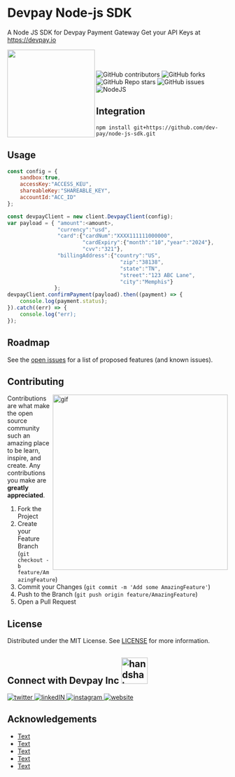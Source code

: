 # Devpay Node-js SDK
A Node JS SDK for Devpay Payment Gateway Get your API Keys at https://devpay.io

<!-- LOGO -->
<a href="https://devpay.io/" target="_blank"><img align="left" width=200px src="https://devpay.io/wp-content/uploads/2021/07/Logo.png"></a>

<br>
<br>

<!-- BADGES -->
![GitHub contributors](https://img.shields.io/github/contributors/dev-pay/ios-sdk?style=for-the-badge)
![GitHub forks](https://img.shields.io/github/forks/dev-pay/ios-sdk?style=for-the-badge)
![GitHub Repo stars](https://img.shields.io/github/stars/dev-pay/ios-sdk?style=for-the-badge)
![GitHub issues](https://img.shields.io/github/issues-raw/dev-pay/ios-sdk?style=for-the-badge)
<a herf="#"><img alt="NodeJS" src="https://img.shields.io/badge/node.js-%2343853D.svg?style=for-the-badge&logo=node-dot-js&logoColor=white"/></a>
<!-- [![MIT License][license-shield]](#) -->

## Integration
```
npm install git+https://github.com/dev-pay/node-js-sdk.git

```

## Usage
```javascript
const config = {
    sandbox:true,
    accessKey:"ACCESS_KEU",
    shareableKey:"SHAREABLE_KEY",
    accountId:"ACC_ID"
};

const devpayClient = new client.DevpayClient(config);
var payload = { "amount":<amount>,
                "currency":"usd",
                "card":{"cardNum":"XXXX111111000000",
                        "cardExpiry":{"month":"10","year":"2024"},
                        "cvv":"321"},
                "billingAddress":{"country":"US",
                                    "zip":"38138",
                                    "state":"TN",
                                    "street":"123 ABC Lane",
                                    "city":"Memphis"}
               };
devpayClient.confirmPayment(payload).then((payment) => {
    console.log(payment.status);
}).catch((err) => {
    console.log("err);
});
```
<!-- ROADMAP -->
## Roadmap

See the [open issues](https://github.com/github_username/repo_name/issues) for a list of proposed features (and known issues).



<!-- CONTRIBUTING -->
## Contributing

<img align="right" width=400px src="./Read me Assets/ni8-dev-gif.gif" alt="gif">

Contributions are what make the open source community such an amazing place to be learn, inspire, and create. Any contributions you make are **greatly appreciated**.

1. Fork the Project
2. Create your Feature Branch (`git checkout -b feature/AmazingFeature`)
3. Commit your Changes (`git commit -m 'Add some AmazingFeature'`)
4. Push to the Branch (`git push origin feature/AmazingFeature`)
5. Open a Pull Request



<!-- LICENSE -->
## License

Distributed under the MIT License. See [LICENSE](https://github.com/dev-pay/node-js-sdk/blob/main/LICENSE) for more information.



<!-- CONTACT -->
## Connect with Devpay Inc <img src="https://bit.ly/3dAyMNf" width="60px" alt="handshake"/>
<a href="https://twitter.com/DevpayInc" target="_blank">
    <img src="https://bit.ly/3hQgnOJ" alt="twitter">
</a>
<a href="https://www.linkedin.com/showcase/devpay" target="_blank">
    <img src="https://bit.ly/3qIpbJC" alt="linkedIN">
</a>
<a href="https://www.instagram.com/devpay/" target="_blank">
    <img src="https://bit.ly/3dCs8G5" alt="instagram">
</a>
<a href="https://devpay.io/" target="_blank">
    <img src="https://bit.ly/3jENYwr" alt="website">
</a>

<!-- ACKNOWLEDGEMENTS -->
## Acknowledgements

* [Text](links)
* [Text](links)
* [Text](links)
* [Text](links)
* [Text](links)
